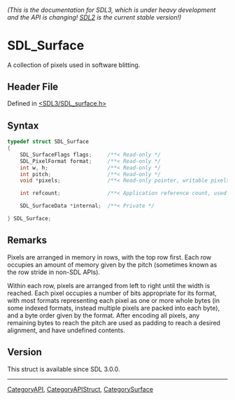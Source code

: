 ###### (This is the documentation for SDL3, which is under heavy development and the API is changing! [SDL2](https://wiki.libsdl.org/SDL2/) is the current stable version!)
# SDL_Surface

A collection of pixels used in software blitting.

## Header File

Defined in [<SDL3/SDL_surface.h>](https://github.com/libsdl-org/SDL/blob/main/include/SDL3/SDL_surface.h)

## Syntax

```c
typedef struct SDL_Surface
{
    SDL_SurfaceFlags flags;     /**< Read-only */
    SDL_PixelFormat format;     /**< Read-only */
    int w, h;                   /**< Read-only */
    int pitch;                  /**< Read-only */
    void *pixels;               /**< Read-only pointer, writable pixels if non-NULL */

    int refcount;               /**< Application reference count, used when freeing surface */

    SDL_SurfaceData *internal;  /**< Private */

} SDL_Surface;
```

## Remarks

Pixels are arranged in memory in rows, with the top row first. Each row
occupies an amount of memory given by the pitch (sometimes known as the row
stride in non-SDL APIs).

Within each row, pixels are arranged from left to right until the width is
reached. Each pixel occupies a number of bits appropriate for its format,
with most formats representing each pixel as one or more whole bytes (in
some indexed formats, instead multiple pixels are packed into each byte),
and a byte order given by the format. After encoding all pixels, any
remaining bytes to reach the pitch are used as padding to reach a desired
alignment, and have undefined contents.

## Version

This struct is available since SDL 3.0.0.

----
[CategoryAPI](CategoryAPI), [CategoryAPIStruct](CategoryAPIStruct), [CategorySurface](CategorySurface)

